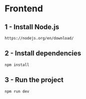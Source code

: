 # Frontend

## 1 - Install Node.js

```
https://nodejs.org/en/download/
```

## 2 - Install dependencies

```
npm install
```

## 3 - Run the project

```
npm run dev
```
